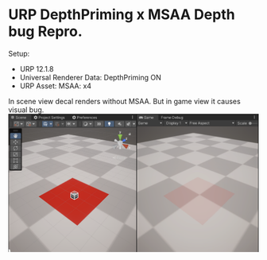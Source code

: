 # URP DepthPriming x MSAA Depth bug Repro.

Setup:
- URP 12.1.8
- Universal Renderer Data: DepthPriming ON
- URP Asset: MSAA: x4

In scene view decal renders without MSAA. But in game view it causes visual bug.
![Preview.png](Preview/Preview.png)